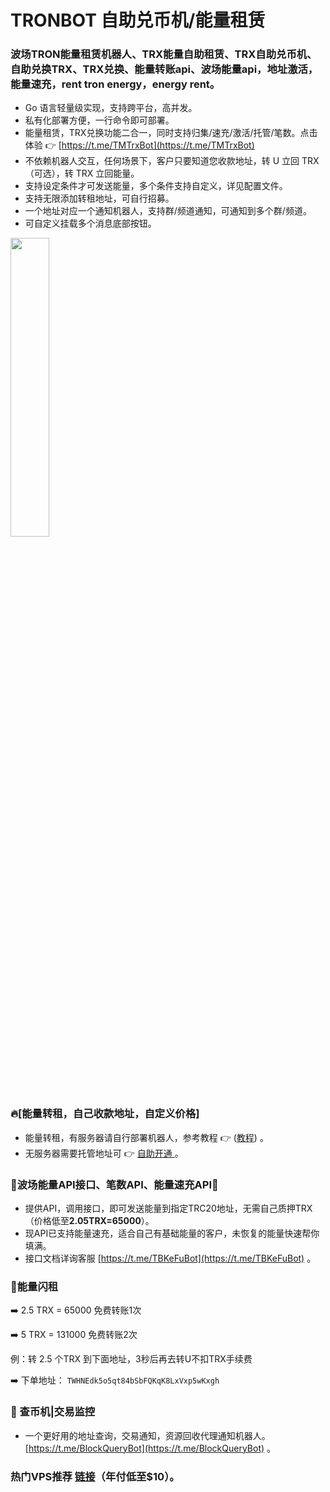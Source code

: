 # TRONBOT 自助兑币机/能量租赁

### 波场TRON能量租赁机器人、TRX能量自助租赁、TRX自助兑币机、自助兑换TRX、TRX兑换、能量转账api、波场能量api，地址激活，能量速充，rent tron energy，energy rent。

* Go 语言轻量级实现，支持跨平台，高并发。
* 私有化部署方便，一行命令即可部署。
* 能量租赁，TRX兑换功能二合一，同时支持归集/速充/激活/托管/笔数。点击体验 👉 [https://t.me/TMTrxBot](https://t.me/TMTrxBot)
* 不依赖机器人交互，任何场景下，客户只要知道您收款地址，转 U 立回 TRX（可选），转 TRX 立回能量。
* 支持设定条件才可发送能量，多个条件支持自定义，详见配置文件。
* 支持无限添加转租地址，可自行招募。
* 一个地址对应一个通知机器人，支持群/频道通知，可通知到多个群/频道。
* 可自定义挂载多个消息底部按钮。

<img src="https://github.com/user-attachments/assets/8f893e82-7afb-4e7c-b54f-111fa3f0a49c" width="35%">

### 🔥[能量转租，自己收款地址，自定义价格]
* 能量转租，有服务器请自行部署机器人，参考教程 👉 ([教程](./INSTALL.md)) 。
* 无服务器需要托管地址可 👉 [自助开通 ](https://t.me/TRONQuery_Bot)。

### 🤝波场能量API接口、笔数API、能量速充API🔋
* 提供API，调用接口，即可发送能量到指定TRC20地址，无需自己质押TRX（价格低至**2.05TRX=65000**）。
* 现API已支持能量速充，适合自己有基础能量的客户，未恢复的能量快速帮你填满。
* 接口文档详询客服 [https://t.me/TBKeFuBot](https://t.me/TBKeFuBot) 。

### 🔋能量闪租
➡️ 2.5 TRX = 65000 免费转账1次

➡️ 5 TRX = 131000 免费转账2次

例：转 2.5 个TRX 到下面地址，3秒后再去转U不扣TRX手续费

➡️ 下单地址：
`TWHNEdk5o5qt84bSbFQKqK8LxVxp5wKxgh`

### 🌈 查币机|交易监控
* 一个更好用的地址查询，交易通知，资源回收代理通知机器人。[https://t.me/BlockQueryBot](https://t.me/BlockQueryBot) 。

### 热门VPS推荐 [链接](./RACKNERD.md)（年付低至$10）。
